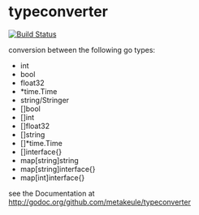 typeconverter
=============

[![Build Status](https://secure.travis-ci.org/metakeule/typeconverter.png)](http://travis-ci.org/metakeule/typeconverter)

conversion between the following go types:

 - int
 - bool
 - float32
 - *time.Time
 - string/Stringer
 - []bool
 - []int
 - []float32
 - []string
 - []*time.Time
 - []interface{}
 - map[string]string
 - map[string]interface{}
 - map[int]interface{}

see the Documentation at http://godoc.org/github.com/metakeule/typeconverter